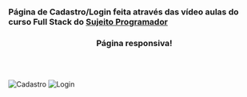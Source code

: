 ### Página de Cadastro/Login feita através das vídeo aulas do curso Full Stack do <a href="http://sujeitoprogramador.com" target="_blank">Sujeito Programador</a>
<span align="center">
  
### Página responsiva!
</span>

<br>
<br>

![Cadastro](https://github.com/yara-almeida/Page-Login-Cadastro/assets/173850290/ec475a91-f100-4b07-a2e6-45c891a339db)
![Login](https://github.com/yara-almeida/Page-Login-Cadastro/assets/173850290/0e88d4f3-1e99-4a84-874c-65bfc7ea019c)
